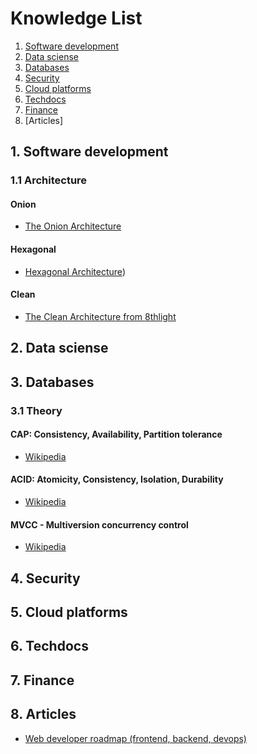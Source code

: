 # Knowledge List


1. [Software development](#software-development)
2. [Data sciense](#data-sciense)
3. [Databases](#databases)
4. [Security](#security)
5. [Cloud platforms](#cloud-platforms)
6. [Techdocs](#techdocs)
7. [Finance](#finance)
8. [Articles]

## 1. Software development

### 1.1 Architecture

#### Onion

* [The Onion Architecture](http://jeffreypalermo.com/blog/the-onion-architecture-part-1/)

#### Hexagonal

* [Hexagonal Architecture](http://fideloper.com/hexagonal-architecture))

#### Clean

* [The Clean Architecture from 8thlight](https://8thlight.com/blog/uncle-bob/2012/08/13/the-clean-architecture.html)

## 2. Data sciense

## 3. Databases

### 3.1 Theory

#### CAP: Consistency, Availability, Partition tolerance

* [Wikipedia](https://en.wikipedia.org/wiki/CAP_theorem)

#### ACID: Atomicity, Consistency, Isolation, Durability

* [Wikipedia](https://en.wikipedia.org/wiki/ACID)

#### MVCC - Multiversion concurrency control

* [Wikipedia](https://en.wikipedia.org/wiki/Multiversion_concurrency_control)

## 4. Security

## 5. Cloud platforms

## 6. Techdocs

## 7. Finance

## 8. Articles

* [Web developer roadmap (frontend, backend, devops)](https://github.com/kamranahmedse/developer-roadmap)
